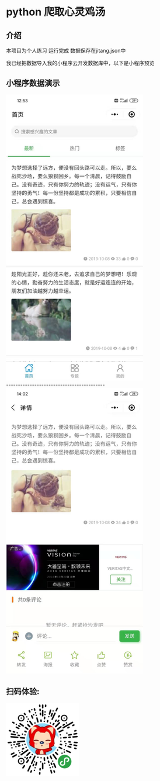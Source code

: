 # python 爬取心灵鸡汤 
## 介绍
本项目为个人练习
运行完成 数据保存在jitang.json中

我已经把数据导入我的小程序云开发数据库中，以下是小程序预览

## 小程序数据演示

<img src='Demonstration%20(1).jpg' width=375 />
<br>------------------------------------------<br>
<img src='Demonstration%20(4).jpg' width=375 />

## 扫码体验:
<img src='logo.png' width=200 />
